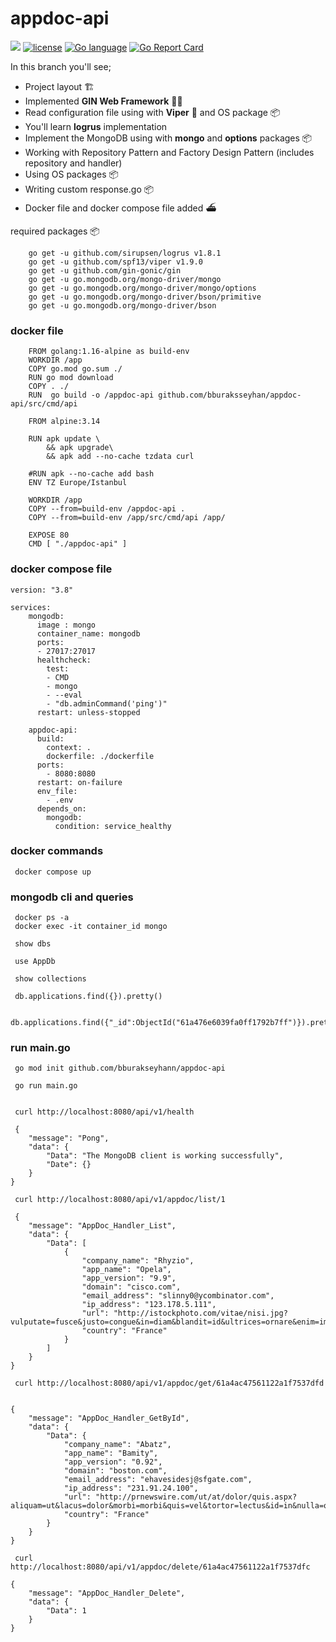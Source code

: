 # appdoc-api

<a href="https://codeclimate.com/github/bburaksseyhan/appdoc-api/maintainability"><img src="https://api.codeclimate.com/v1/badges/b93f81c081921cb109df/maintainability" /></a>
[![license](https://img.shields.io/github/license/bburaksseyhan/appdoc-api.svg)](LICENSE)
[![Go language](https://img.shields.io/badge/language-Go-blue.svg)](https://golang.org/)
[![Go Report Card](https://goreportcard.com/badge/github.com/bburaksseyhan/appdoc-api)](https://goreportcard.com/report/github.com/bburaksseyhan/appdoc-api)

In this branch you'll see;

* Project layout :building_construction:
* Implemented <b>GIN Web Framework</b> :genie_man:
* Read configuration file using with <b>Viper</b> :snake: and OS package :package:
* You'll learn <b>logrus</b> implementation
* Implement the MongoDB using with <b>mongo</b> and <b>options</b> packages :package:
* Working with Repository Pattern and  Factory Design Pattern (includes repository and handler)
* Using OS packages :package:
* Writing custom response.go :package:
* Docker file and docker compose file added :ferry:

required packages :package:
```
    go get -u github.com/sirupsen/logrus v1.8.1
    go get -u github.com/spf13/viper v1.9.0
    go get -u github.com/gin-gonic/gin
    go get -u go.mongodb.org/mongo-driver/mongo
    go get -u go.mongodb.org/mongo-driver/mongo/options
    go get -u go.mongodb.org/mongo-driver/bson/primitive
    go get -u go.mongodb.org/mongo-driver/bson
```

### docker file
```
	FROM golang:1.16-alpine as build-env
	WORKDIR /app
	COPY go.mod go.sum ./
	RUN go mod download
	COPY . ./
	RUN  go build -o /appdoc-api github.com/bburaksseyhan/appdoc-api/src/cmd/api   

	FROM alpine:3.14

	RUN apk update \
		&& apk upgrade\
		&& apk add --no-cache tzdata curl

	#RUN apk --no-cache add bash
	ENV TZ Europe/Istanbul

	WORKDIR /app
	COPY --from=build-env /appdoc-api .
	COPY --from=build-env /app/src/cmd/api /app/

	EXPOSE 80
	CMD [ "./appdoc-api" ]
```

### docker compose file
```
version: "3.8"
  
services:
    mongodb:
      image : mongo
      container_name: mongodb
      ports:
      - 27017:27017
      healthcheck:
        test:
        - CMD
        - mongo
        - --eval
        - "db.adminCommand('ping')"
      restart: unless-stopped
    
    appdoc-api:
      build:
        context: .
        dockerfile: ./dockerfile
      ports: 
        - 8080:8080
      restart: on-failure
      env_file:
        - .env
      depends_on:
        mongodb:
          condition: service_healthy
```

### docker commands

```
 docker compose up
```

### mongodb cli and queries

```
 docker ps -a
 docker exec -it container_id mongo
```

```
 show dbs
```

```
 use AppDb
```

```
 show collections
```

```
 db.applications.find({}).pretty()
```

```
 db.applications.find({"_id":ObjectId("61a476e6039fa0ff1792b7ff")}).pretty()
```


### run main.go

```
 go mod init github.com/bburakseyhann/appdoc-api
```

```
 go run main.go
```

```

 curl http://localhost:8080/api/v1/health

 {
    "message": "Pong",
    "data": {
        "Data": "The MongoDB client is working successfully",
        "Date": {}
    }
}

 curl http://localhost:8080/api/v1/appdoc/list/1

 {
    "message": "AppDoc_Handler_List",
    "data": {
        "Data": [
            {
                "company_name": "Rhyzio",
                "app_name": "Opela",
                "app_version": "9.9",
                "domain": "cisco.com",
                "email_address": "slinny0@ycombinator.com",
                "ip_address": "123.178.5.111",
                "url": "http://istockphoto.com/vitae/nisi.jpg?vulputate=fusce&justo=congue&in=diam&blandit=id&ultrices=ornare&enim=imperdiet&lorem=sapien&ipsum=urna&dolor=pretium&sit=nisl&amet=ut&consectetuer=volutpat&adipiscing=sapien&elit=arcu&proin=sed&interdum=augue&mauris=aliquam&non=erat&ligula=volutpat&pellentesque=in&ultrices=congue&phasellus=etiam&id=justo&sapien=etiam&in=pretium&sapien=iaculis&iaculis=justo&congue=in&vivamus=hac&metus=habitasse&arcu=platea&adipiscing=dictumst&molestie=etiam&hendrerit=faucibus&at=cursus&vulputate=urna&vitae=ut&nisl=tellus&aenean=nulla&lectus=ut&pellentesque=erat&eget=id&nunc=mauris&donec=vulputate&quis=elementum&orci=nullam&eget=varius&orci=nulla&vehicula=facilisi&condimentum=cras&curabitur=non&in=velit&libero=nec&ut=nisi&massa=vulputate&volutpat=nonummy&convallis=maecenas&morbi=tincidunt&odio=lacus&odio=at&elementum=velit&eu=vivamus&interdum=vel&eu=nulla&tincidunt=eget&in=eros&leo=elementum&maecenas=pellentesque&pulvinar=quisque&lobortis=porta&est=volutpat&phasellus=erat&sit=quisque&amet=erat&erat=eros&nulla=viverra&tempus=eget&vivamus=congue&in=eget&felis=semper&eu=rutrum&sapien=nulla&cursus=nunc&vestibulum=purus&proin=phasellus&eu=in&mi=felis&nulla=donec&ac=semper&enim=sapien&in=a&tempor=libero",
                "country": "France"
            }
        ]
    }
}

 curl http://localhost:8080/api/v1/appdoc/get/61a4ac47561122a1f7537dfd


{
    "message": "AppDoc_Handler_GetById",
    "data": {
        "Data": {
            "company_name": "Abatz",
            "app_name": "Bamity",
            "app_version": "0.92",
            "domain": "boston.com",
            "email_address": "ehavesidesj@sfgate.com",
            "ip_address": "231.91.24.100",
            "url": "http://prnewswire.com/ut/at/dolor/quis.aspx?aliquam=ut&lacus=dolor&morbi=morbi&quis=vel&tortor=lectus&id=in&nulla=quam&ultrices=fringilla&aliquet=rhoncus&maecenas=mauris&leo=enim&odio=leo&condimentum=rhoncus&id=sed&luctus=vestibulum&nec=sit&molestie=amet&sed=cursus&justo=id&pellentesque=turpis&viverra=integer&pede=aliquet&ac=massa&diam=id&cras=lobortis&pellentesque=convallis&volutpat=tortor&dui=risus&maecenas=dapibus&tristique=augue&est=vel&et=accumsan&tempus=tellus&semper=nisi&est=eu&quam=orci&pharetra=mauris&magna=lacinia&ac=sapien&consequat=quis&metus=libero&sapien=nullam&ut=sit&nunc=amet&vestibulum=turpis&ante=elementum&ipsum=ligula&primis=vehicula&in=consequat&faucibus=morbi&orci=a&luctus=ipsum&et=integer&ultrices=a&posuere=nibh&cubilia=in&curae=quis&mauris=justo&viverra=maecenas&diam=rhoncus&vitae=aliquam&quam=lacus&suspendisse=morbi&potenti=quis&nullam=tortor&porttitor=id&lacus=nulla&at=ultrices&turpis=aliquet&donec=maecenas&posuere=leo",
            "country": "France"
        }
    }
}

 curl http://localhost:8080/api/v1/appdoc/delete/61a4ac47561122a1f7537dfc

{
    "message": "AppDoc_Handler_Delete",
    "data": {
        "Data": 1
    }
}
```
